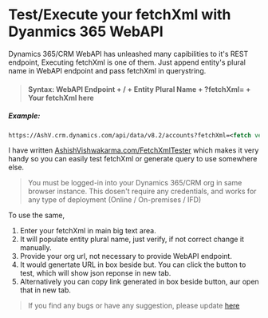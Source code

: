 # Test/Execute your fetchXml with Dyanmics 365 WebAPI

Dynamics 365/CRM WebAPI has unleashed many capibilities to it's REST endpoint, Executing fetchXml is one of them.
Just append entity's plural name in WebAPI endpoint and pass fetchXml in querystring.

> #### Syntax: WebAPI Endpoint + / + Entity Plural Name + ?fetchXml= + Your fetchXml here

 ##### Example:
 
 ```xml
 https://AshV.crm.dynamics.com/api/data/v8.2/accounts?fetchXml=<fetch version="1.0" output-format="xml-platform" mapping="logical" distinct="false"><entity name="account"></entity></fetch>
```

I have written [AshishVishwakarma.com/FetchXmlTester](https://AshishVishwakarma.com/FetchXmlTester) which makes it very handy so you can easily test fetchXml or generate query to use somewhere else.

> You must be logged-in into your Dynamics 365/CRM org in same browser instance. This dosen't require any credentials, and works for any type of deployment (Online / On-premises / IFD)

To use the same,
1. Enter your fetchXml in main big text area.
1. It will populate entity plural name, just verify, if not correct change it manually.
1. Provide your org url, not necessary to provide WebAPI endpoint.
1. It would genertate URL in box beside but. You can click the button to test, which will show json reponse in new tab.
1. Alternatively you can copy link generated in box beside button, aur open that in new tab.

> If you find any bugs or have any suggestion, please update [here](https://github.com/AshV/FetchXmlTester/issues/new)  
